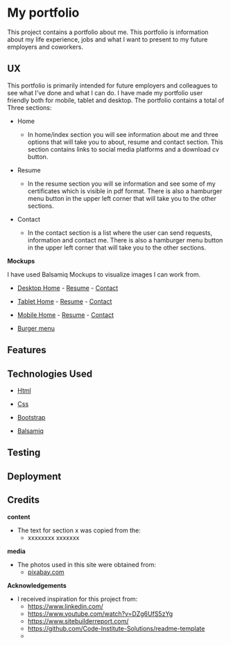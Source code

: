 # My portfolio

This project contains a portfolio about me.
This portfolio is information about my life experience,
jobs and what I want to present to my future employers and coworkers.

## UX

This portfolio is primarily intended for future employers and colleagues
to see what I've done and what I can do.
I have made my portfolio user friendly both for mobile, tablet and desktop.
The portfolio contains a total of Three sections:

- Home
  - In home/index section you will see information about me and three options that will take you to 
    about, resume and contact section. This section contains links to social media platforms and a download cv button.
  
- Resume
  - In the resume section you will se information and see some of my certificates which is visible in pdf format. There is also a 
    hamburger menu button in the upper left corner that will take you to the other sections.
  
- Contact
  - In the contact section is a list where the user can send requests, information and contact me. There is also a 
    hamburger menu button in the upper left corner that will take you to the other sections.


**Mockups**
  
  I have used Balsamiq Mockups to visualize images I can work from.

- <a href="#" target="_blank">Desktop Home</a> - <a href="#" target="_blank">Resume</a> - <a href="#" target="_blank">Contact</a>

- <a href="#" target="_blank">Tablet Home</a> - <a href="#" target="_blank">Resume</a> - <a href="#" target="_blank">Contact</a>

- <a href="#" target="_blank">Mobile Home</a> - <a href="#" target="_blank">Resume</a> - <a href="#" target="_blank">Contact</a>

- <a href="#" target="_blank">Burger menu</a>


## Features


## Technologies Used
- <a href="https://en.wikipedia.org/wiki/HTML" target="_blank"> Html </a>
  
  
- <a href="https://sv.wikipedia.org/wiki/Cascading_Style_Sheets" target="_blank"> Css </a>


- <a href="https://getbootstrap.com/" target="_blank"> Bootstrap </a>

- <a href="https://en.wikipedia.org/wiki/Balsamiq" target="_blank"> Balsamiq </a>
  
## Testing
  
  
## Deployment
  
  
## Credits
  
   **content**
  - The text for section x was copied from the:
    - xxxxxxxx xxxxxxx
  
   **media**
  - The photos used in this site were obtained from:
    - <a href="https://pixabay.com/sv/" target="_blank"> pixabay.com </a>
    
   **Acknowledgements**
  - I received inspiration for this project from:
    - https://www.linkedin.com/
    - https://www.youtube.com/watch?v=DZg6UfS5zYg
    - https://www.sitebuilderreport.com/
    - https://github.com/Code-Institute-Solutions/readme-template
    -
